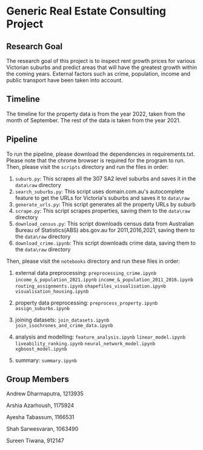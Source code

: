 # Generic Real Estate Consulting Project

## Research Goal
The research goal of this project is to inspect rent growth prices for various Victorian suburbs and predict areas that will have the greatest growth within the coming years. External factors such as crime, population, income and public transport have been taken into account. 

## Timeline
The timeline for the property data is from the year 2022, taken from the month of September. The rest of the data is taken from the year 2021. 

## Pipeline
To run the pipeline, please download the dependencies in requirements.txt. Please note that the chrome browser is required for the program to run. 
Then, please visit the `scripts` directory and run the files in order:
1. `suburb.py`: This scrapes all the 307 SA2 level suburbs and saves it in the `data\raw` directory
2. `search_suburbs.py`: This script uses domain.com.au's autocomplete feature to get the URLs for Victoria's suburbs and saves it to `data\raw`
3. `generate_urls.py`: This script generates all the property URLs by suburb
3. `scrape.py`: This script scrapes properties, saving them to the `data\raw` directory
4. `download_census.py`: This script downloads census data from Australian Bureau of Statistics(ABS) abs.gov.au for 2011,2016,2021, saving them to the `data\raw` directory
5. `download_crime.ipynb`: This script downloads crime data, saving them to the `data\raw` directory

Then, please visit the `notebooks` directory and run these files in order:
1. external data preprocessing: 
`preprocessing_crime.ipynb`
`income_&_population_2021.ipynb`
`income_&_population_2011_2016.ipynb`
`routing_assignments.ipynb`
`shapefiles_visualisation.ipynb`
`visualisation_housing.ipynb`

2. property data preprocessing:
`preprocess_property.ipynb`
`assign_suburbs.ipynb`

3. joining datasets:
`join_datasets.ipynb`
`join_isochrones_and_crime_data.ipynb`

4. analysis and modelling:
`feature_analysis.ipynb`
`linear_model.ipynb`
`liveability_ranking.ipynb`
`neural_network_model.ipynb`
`xgboost_model.ipynb`

5. summary:
`summary.ipynb`


## Group Members 
Andrew Dharmaputra, 1213935

Arshia Azarhoush, 1175924

Ayesha Tabassum, 1166531

Shah Sarwesvaran, 1063490

Sureen Tiwana, 912147



